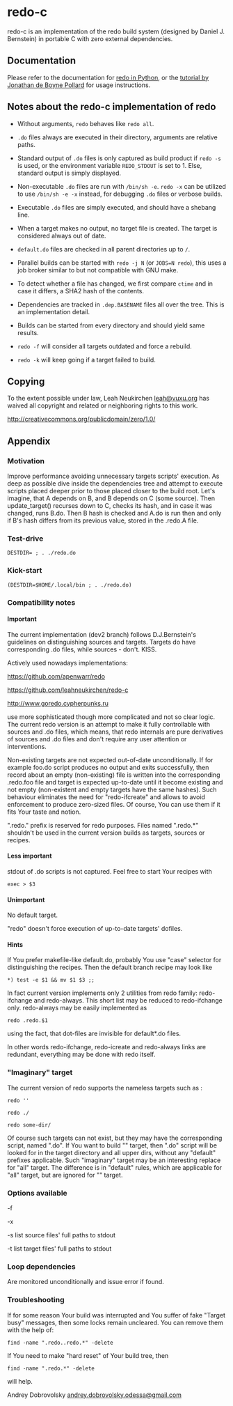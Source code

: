 # redo-c

redo-c is an implementation of the redo build system (designed by
Daniel J. Bernstein) in portable C with zero external dependencies.

## Documentation

Please refer to the documentation for
[redo in Python](https://github.com/apenwarr/redo/blob/master/README.md),
or the [tutorial by Jonathan de Boyne Pollard](http://jdebp.eu/FGA/introduction-to-redo.html)
for usage instructions.

## Notes about the redo-c implementation of redo

* Without arguments, `redo` behaves like `redo all`.

* `.do` files always are executed in their directory, arguments are
  relative paths.

* Standard output of `.do` files is only captured as build product if
  `redo -s` is used, or the environment variable `REDO_STDOUT` is set to 1.
  Else, standard output is simply displayed.

* Non-executable `.do` files are run with `/bin/sh -e`.
  `redo -x` can be utilized to use `/bin/sh -e -x` instead, for
  debugging `.do` files or verbose builds.

* Executable `.do` files are simply executed, and should have a shebang line.

* When a target makes no output, no target file is created.  The target
  is considered always out of date.

* `default.do` files are checked in all parent directories up to `/`.

* Parallel builds can be started with `redo -j N` (or `JOBS=N redo`),
  this uses a job broker similar to but not compatible with GNU make.

* To detect whether a file has changed, we first compare `ctime` and
  in case it differs, a SHA2 hash of the contents.

* Dependencies are tracked in `.dep.BASENAME` files all over the tree.
  This is an implementation detail.

* Builds can be started from every directory and should yield same results.

* `redo -f` will consider all targets outdated and force a rebuild.

* `redo -k` will keep going if a target failed to build.

## Copying

To the extent possible under law, Leah Neukirchen <leah@vuxu.org>
has waived all copyright and related or neighboring rights to this work.

http://creativecommons.org/publicdomain/zero/1.0/




## Appendix

### Motivation

Improve performance avoiding unnecessary targets scripts' execution. As deep as possible dive inside the dependencies tree and attempt to execute scripts placed deeper prior to those placed closer to the build root. Let's imagine, that A depends on B, and B depends on C (some source). Then update_target() recurses down to C, checks its hash, and in case it was changed, runs B.do. Then B hash is checked and A.do is run then and only if B's hash differs from its previous value, stored in the .redo.A file.

### Test-drive

    DESTDIR= ; . ./redo.do

### Kick-start

    (DESTDIR=$HOME/.local/bin ; . ./redo.do)


### Compatibility notes

#### Important

The current implementation (dev2 branch) follows D.J.Bernstein's guidelines on distinguishing sources and targets. Targets do have corresponding .do files, while sources - don't. KISS.

Actively used nowadays implementations:

https://github.com/apenwarr/redo

https://github.com/leahneukirchen/redo-c

http://www.goredo.cypherpunks.ru

use more sophisticated though more complicated and not so clear logic. The current redo version is an attempt to make it fully controllable with sources and .do files, which means, that redo internals are pure derivatives of sources and .do files and don't require any user attention or interventions.


Non-existing targets are not expected out-of-date unconditionally. If for example foo.do script produces no output and exits successfully, then record about an empty (non-existing) file is written into the corresponding .redo.foo file and target is expected up-to-date until it become existing and not empty (non-existent and empty targets have the same hashes). Such behaviour eliminates the need for "redo-ifcreate" and allows to avoid enforcement to produce zero-sized files. Of course, You can use them if it fits Your taste and notion.


".redo." prefix is reserved for redo purposes. Files named ".redo.*" shouldn't be used in the current version builds as targets, sources or recipes.


#### Less important

stdout of .do scripts is not captured. Feel free to start Your recipes with

    exec > $3 


#### Unimportant

No default target.

"redo" doesn't force execution of up-to-date targets' dofiles.


#### Hints

If You prefer makefile-like default.do, probably You use "case" selector for distinguishing the recipes. Then the default branch recipe may look like

    *) test -e $1 && mv $1 $3 ;;


In fact current version implements only 2 utilities from redo family: redo-ifchange and redo-always. This short list may be reduced to redo-ifchange only. redo-always may be easily implemented as

    redo .redo.$1

using the fact, that dot-files are invisible for default*.do files.

In other words redo-ifchange, redo-icreate and redo-always links are redundant, everything may be done with redo itself.


### "Imaginary" target

The current version of redo supports the nameless targets such as :

    redo ''

    redo ./

    redo some-dir/

Of course such targets can not exist, but they may have the corresponding script, named ".do". If You want to build "" target, then ".do" script will be looked for in the target directory and all upper dirs, without any "default" prefixes applicable. Such "imaginary" target may be an interesting replace for "all" target. The difference is in "default" rules, which are applicable for "all" target, but are ignored for "" target.


### Options available

-f

-x

-s list source files' full paths to stdout

-t list target files' full paths to stdout


### Loop dependencies

Are monitored unconditionally and issue error if found.


### Troubleshooting

If for some reason Your build was interrupted and You suffer of fake "Target busy" messages, then some locks remain uncleared. You can remove them with the help of:

    find -name ".redo..redo.*" -delete


If You need to make "hard reset" of Your build tree, then

    find -name ".redo.*" -delete

will help.


Andrey Dobrovolsky <andrey.dobrovolsky.odessa@gmail.com>

